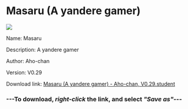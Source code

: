 # Masaru (A yandere gamer)

<img src = "https://raw.githubusercontent.com/Arbiter1223/Daigaku-Gurashi-Custom-Students/master/Students/Files/Masaru%20(A%20yandere%20gamer).png">

Name: Masaru

Description: A yandere gamer

Author: Aho-chan

Version: V0.29

Download link: <a href="https://raw.githubusercontent.com/Arbiter1223/Daigaku-Gurashi-Custom-Students/master/Students/Files/Masaru%20(A%20yandere%20gamer)%20-%20Aho-chan%2C%20V0.29.student">Masaru (A yandere gamer) - Aho-chan, V0.29.student</a>

### ---**To download, _right-click_ the link, and select _"Save as"_**---
